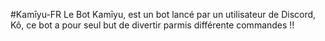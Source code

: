 #Kamīyu-FR
	Le Bot Kamīyu, est un bot lancé par un utilisateur de Discord, Kô, ce bot a pour seul but de divertir parmis différente commandes !!
